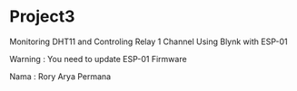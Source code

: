 # Project3
Monitoring DHT11 and Controling Relay 1 Channel Using Blynk with ESP-01

Warning : You need to update ESP-01 Firmware

Nama : Rory Arya Permana

